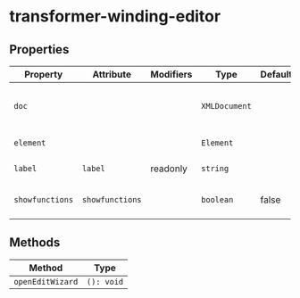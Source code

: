 # transformer-winding-editor

## Properties

| Property        | Attribute       | Modifiers | Type          | Default | Description                                      |
|-----------------|-----------------|-----------|---------------|---------|--------------------------------------------------|
| `doc`           |                 |           | `XMLDocument` |         | The document being edited as provided to editor by [[`Zeroline`]]. |
| `element`       |                 |           | `Element`     |         | SCL element TransformerWinding                   |
| `label`         | `label`         | readonly  | `string`      |         | TransformerWinding name attribute                |
| `showfunctions` | `showfunctions` |           | `boolean`     | false   | Whether `EqFunction` elements are rendered       |

## Methods

| Method           | Type       |
|------------------|------------|
| `openEditWizard` | `(): void` |
